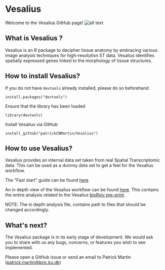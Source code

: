 # Vesalius

Welcome to the Vesalius GitHub page!
![alt text](https://github.com/patrickCNMartin/Vesalius/blob/main/man/figures/banner.png)

## What is Vesalius ?
Vesalius is an R package to decipher tissue anatomy by embracing various
image analysis techniques for high-resolution ST data. Vesalius identifies
spatially expressed genes linked to the morphology of tissue structures.

## How to install Vesalius?

If you do not have `devtools` already installed, please do so beforehand.

```
install.packages("devtools")
```  
Ensure that the library has been loaded
```
library(devtools)
```
Install Vesalius via GitHub
```
install_github("patrickCNMartin/Vesalius")
```

## How to use Vesalius?
Vesalius provides an internal data set taken from real Spatial Transcriptomic
data. This can be used as a dummy data set to get a feel for the Vesalius
workflow.

The "Fast start" guide can be found [here](https://patrickcnmartin.github.io/Vesalius/articles/Vesalius.html)

An in depth view of the Vesalius workflow can be found [here](https://github.com/patrickCNMartin/Vesalius/blob/main/methodComp/Vesalius_analysis.Rmd). This contains the entire analysis related to
the Vesalius [bioRxiv pre-print](https://www.biorxiv.org/content/10.1101/2021.08.13.456235v1).

NOTE: The in depth analysis file, contains path to files that should be changed
accordingly.


## What's next?
The Vesalius package is in its early stage of development. We would ask you to
share with us any bugs, concerns, or features you wish to see implemented.

Please open a GitHub issue or send an email to Patrick Martin (patrick.martin@bric.ku.dk)
